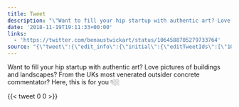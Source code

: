 ```yaml
---
title: Tweet
description: "\"Want to fill your hip startup with authentic art? Love pictures of buildings and landscapes? From the UKs most venerated outsider concrete commentator? Here, this is for you \U0001F447\U0001F3FC \""
date: '2018-11-19T19:11:33+00:00'
links:
  - 'https://twitter.com/benaustwickart/status/1064588705279733764'
source: "{\"tweet\":{\"edit_info\":{\"initial\":{\"editTweetIds\":[\"1064601090598023170\"],\"editableUntil\":\"2018-11-19T20:27:33.987Z\",\"editsRemaining\":\"5\",\"isEditEligible\":true}},\"retweeted\":false,\"source\":\"<a href=\\\"http://twitter.com/download/android\\\" rel=\\\"nofollow\\\">Twitter for Android</a>\",\"entities\":{\"hashtags\":[],\"symbols\":[],\"user_mentions\":[],\"urls\":[{\"url\":\"https://t.co/MKPkUmwhnJ\",\"expanded_url\":\"https://twitter.com/benaustwickart/status/1064588705279733764\",\"display_url\":\"twitter.com/benaustwickart…\",\"indices\":[\"177\",\"200\"]}]},\"display_text_range\":[\"0\",\"200\"],\"favorite_count\":\"0\",\"id_str\":\"1064601090598023170\",\"truncated\":false,\"retweet_count\":\"0\",\"id\":\"1064601090598023170\",\"possibly_sensitive\":false,\"created_at\":\"Mon Nov 19 19:27:33 +0000 2018\",\"favorited\":false,\"full_text\":\"Want to fill your hip startup with authentic art? Love pictures of buildings and landscapes? From the UKs most venerated outsider concrete commentator? Here, this is for you \U0001F447\U0001F3FC https://t.co/MKPkUmwhnJ\",\"lang\":\"en\"}}"
---
```

Want to fill your hip startup with authentic art? Love pictures of buildings and landscapes? From the UKs most venerated outsider concrete commentator? Here, this is for you 👇🏼 
    
{{< tweet 0 0 >}}
    
